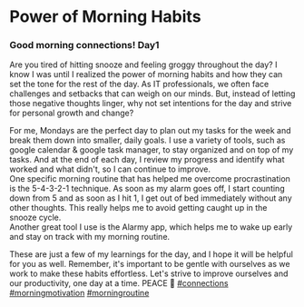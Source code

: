 # Power of Morning Habits

### Good morning connections! Day1

Are you tired of hitting snooze and feeling groggy throughout the day? I know I was until I realized the power of morning habits and how they can set the tone for the rest of the day. As IT professionals, we often face challenges and setbacks that can weigh on our minds. But, instead of letting those negative thoughts linger, why not set intentions for the day and strive for personal growth and change?

For me, Mondays are the perfect day to plan out my tasks for the week and break them down into smaller, daily goals. I use a variety of tools, such as google calendar & google task manager, to stay organized and on top of my tasks. And at the end of each day, I review my progress and identify what worked and what didn't, so I can continue to improve.  
One specific morning routine that has helped me overcome procrastination is the 5-4-3-2-1 technique. As soon as my alarm goes off, I start counting down from 5 and as soon as I hit 1, I get out of bed immediately without any other thoughts. This really helps me to avoid getting caught up in the snooze cycle.  
Another great tool I use is the Alarmy app, which helps me to wake up early and stay on track with my morning routine.

These are just a few of my learnings for the day, and I hope it will be helpful for you as well. Remember, it's important to be gentle with ourselves as we work to make these habits effortless. Let's strive to improve ourselves and our productivity, one day at a time. PEACE 🤗
 [#connections](https://www.linkedin.com/feed/hashtag/?keywords=connections&highlightedUpdateUrns=urn%3Ali%3Aactivity%3A7020592754028163072) [#morningmotivation](https://www.linkedin.com/feed/hashtag/?keywords=morningmotivation&highlightedUpdateUrns=urn%3Ali%3Aactivity%3A7020592754028163072) [#morningroutine](https://www.linkedin.com/feed/hashtag/?keywords=morningroutine&highlightedUpdateUrns=urn%3Ali%3Aactivity%3A7020592754028163072)

